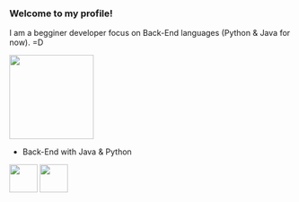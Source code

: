 ### Welcome to my profile!

I am a begginer developer focus on Back-End languages (Python & Java for now). =D

<div>
    <img height="150em" src="https://github-readme-stats-ten-gilt.vercel.app/api?username=gabriell-fernn&show_icons=true&theme=dracula&count_private=true">
    
</div>

  <ul>
      <li>Back-End with Java & Python</li>
  </ul>

<div>
    <img height='50em' src='https://cdn.worldvectorlogo.com/logos/python-5.svg'>
    <img height='50em' src='https://cdn.worldvectorlogo.com/logos/java-4.svg'>
  </div>
